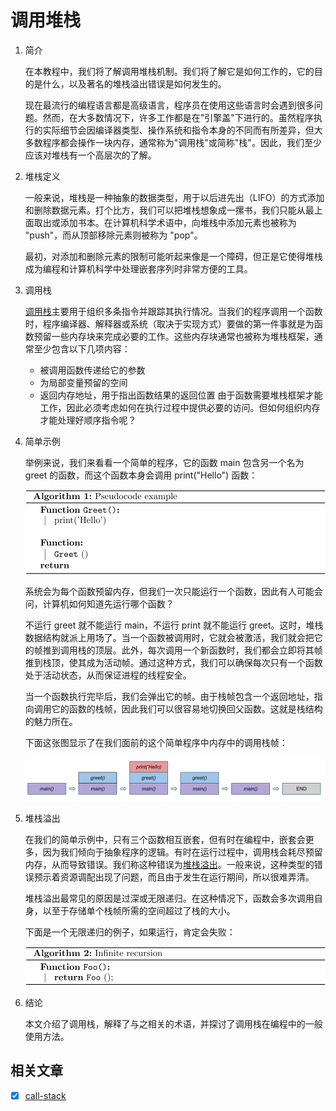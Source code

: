 # 调用堆栈

1. 简介

    在本教程中，我们将了解调用堆栈机制。我们将了解它是如何工作的，它的目的是什么，以及著名的堆栈溢出错误是如何发生的。

    现在最流行的编程语言都是高级语言，程序员在使用这些语言时会遇到很多问题。然而，在大多数情况下，许多工作都是在"引擎盖"下进行的。虽然程序执行的实际细节会因编译器类型、操作系统和指令本身的不同而有所差异，但大多数程序都会操作一块内存，通常称为"调用栈"或简称"栈"。因此，我们至少应该对堆栈有一个高层次的了解。

2. 堆栈定义

    一般来说，堆栈是一种抽象的数据类型，用于以后进先出（LIFO）的方式添加和删除数据元素。打个比方，我们可以把堆栈想象成一摞书，我们只能从最上面取出或添加书本。在计算机科学术语中，向堆栈中添加元素也被称为 "push"，而从顶部移除元素则被称为 "pop"。

    最初，对添加和删除元素的限制可能听起来像是一个障碍，但正是它使得堆栈成为编程和计算机科学中处理嵌套序列时非常方便的工具。

3. 调用栈

    [调用栈](https://www.baeldung.com/java-stack-heap)主要用于组织多条指令并跟踪其执行情况。当我们的程序调用一个函数时，程序编译器、解释器或系统（取决于实现方式）要做的第一件事就是为函数预留一些内存块来完成必要的工作。这些内存块通常也被称为堆栈框架，通常至少包含以下几项内容：

    - 被调用函数传递给它的参数
    - 为局部变量预留的空间
    - 返回内存地址，用于指出函数结果的返回位置
    由于函数需要堆栈框架才能工作，因此必须考虑如何在执行过程中提供必要的访问。但如何组织内存才能处理好顺序指令呢？

4. 简单示例

    举例来说，我们来看看一个简单的程序，它的函数 main 包含另一个名为 greet 的函数，而这个函数本身会调用 print("Hello") 函数：

    ![greet](pic/f76602659633053965d4dc544d2c0e7b_l3.svg)

    系统会为每个函数预留内存，但我们一次只能运行一个函数，因此有人可能会问，计算机如何知道先运行哪个函数？

    不运行 greet 就不能运行 main，不运行 print 就不能运行 greet。这时，堆栈数据结构就派上用场了。当一个函数被调用时，它就会被激活，我们就会把它的帧推到调用栈的顶层。此外，每次调用一个新函数时，我们都会立即将其帧推到栈顶，使其成为活动帧。通过这种方式，我们可以确保每次只有一个函数处于活动状态，从而保证进程的线程安全。

    当一个函数执行完毕后，我们会弹出它的帧。由于栈帧包含一个返回地址，指向调用它的函数的栈帧，因此我们可以很容易地切换回父函数。这就是栈结构的魅力所在。

    下面这张图显示了在我们面前的这个简单程序中内存中的调用栈帧：

    ![Screenshot-from-2022-03-15-00-10-59](pic/Screenshot-from-2022-03-15-00-10-59.png)

5. 堆栈溢出

    在我们的简单示例中，只有三个函数相互嵌套，但有时在编程中，嵌套会更多，因为我们倾向于抽象程序的逻辑。有时在运行过程中，调用栈会耗尽预留内存，从而导致错误。我们称这种错误为[堆栈溢出](https://www.baeldung.com/java-stack-overflow-error)。一般来说，这种类型的错误预示着资源调配出现了问题，而且由于发生在运行期间，所以很难弄清。

    堆栈溢出最常见的原因是过深或无限递归。在这种情况下，函数会多次调用自身，以至于存储单个栈帧所需的空间超过了栈的大小。

    下面是一个无限递归的例子，如果运行，肯定会失败：

    ![Foo](pic/69c5b1da749beee71436d00502cc6ee8_l3.svg)

6. 结论

    本文介绍了调用栈，解释了与之相关的术语，并探讨了调用栈在编程中的一般使用方法。

## 相关文章

- [x] [call-stack](https://www.baeldung.com/cs/call-stack)
